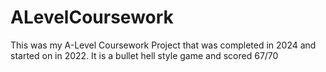 # ALevelCoursework
This was my A-Level Coursework Project that was completed in 2024 and started on in 2022. 
It is a bullet hell style game and scored 67/70
